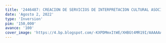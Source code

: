 ```yaml
---
title: '2446487: CREACION DE SERVICIOS DE INTERPRETACION CULTURAL ASOCIADOS AL CEVICHE, COMO EXPRESION DE LA COCINA TRADICIONAL PERUANA EN 16 REGIONES A NIVEL NACIONAL SAN FRANCISCO DE BORJA DEL DISTRITO DE SAN BORJA - PROVINCIA DE LIMA - DEPARTAMENTO DE LIMA'
date: 'Agosto 2, 2022'
type: 'Inversion'
pim: '150,000'
avance: '100'
cover_image: 'https://4.bp.blogspot.com/-KXPDMmxItWE/XHBGt4MR19I/AAAAAAAANKU/1G0uyqFuoZkIZv6_1EPTuuRhv2GV6eRXwCLcBGAs/s1600/ceviche-Patrimonio-Cultural-UNESCO.jpeg'
---
```

